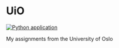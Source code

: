 # UiO

[![Python application](https://github.com/thelexxirose/UiO/actions/workflows/python-app.yml/badge.svg)](https://github.com/thelexxirose/UiO/actions/workflows/python-app.yml)

My assignments from the University of Oslo
